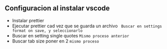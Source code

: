 ## Configuracion al instalar vscode

- Instalar prettier
- Ejecutar prettier cad vez que se guarda un archivo ``` Buscar en settings format on save, y seleccionarlo```
- Buscar en setting single quotes ```Mismo proceso anterior```
- Buscar tab size poner en 2 ```mismo proceso```